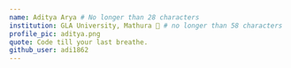 ```yaml
---
name: Aditya Arya # No longer than 28 characters
institution: GLA University, Mathura 🚩 # no longer than 58 characters
profile_pic: aditya.png 
quote: Code till your last breathe.
github_user: adi1862
---
```

